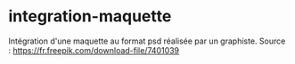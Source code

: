 # integration-maquette
Intégration d'une maquette au format psd réalisée par un graphiste.
Source : https://fr.freepik.com/download-file/7401039
